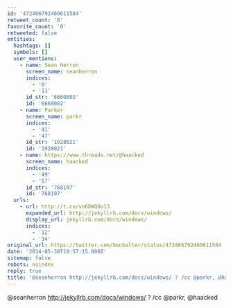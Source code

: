 ```yaml
---
id: '472466792460611584'
retweet_count: '0'
favorite_count: '0'
retweeted: false
entities:
  hashtags: []
  symbols: []
  user_mentions:
    - name: Sean Herron
      screen_name: seanherron
      indices:
        - '0'
        - '11'
      id_str: '6660002'
      id: '6660002'
    - name: Parker
      screen_name: parkr
      indices:
        - '41'
        - '47'
      id_str: '1928021'
      id: '1928021'
    - name: https://www.threads.net/@haacked
      screen_name: haacked
      indices:
        - '49'
        - '57'
      id_str: '768197'
      id: '768197'
  urls:
    - url: http://t.co/vo6DWQ0o13
      expanded_url: http://jekyllrb.com/docs/windows/
      display_url: jekyllrb.com/docs/windows/
      indices:
        - '12'
        - '34'
original_url: https://twitter.com/benbalter/status/472466792460611584
date: '2014-05-30T19:57:15.000Z'
sitemap: false
robots: noindex
reply: true
title: '@seanherron http://jekyllrb.com/docs/windows/ ? /cc @parkr, @haacked'
---
```


@seanherron http://jekyllrb.com/docs/windows/ ? /cc @parkr, @haacked